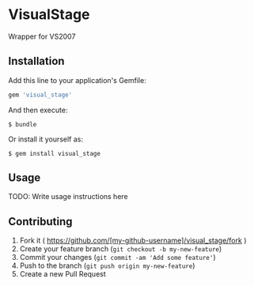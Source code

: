 # VisualStage

Wrapper for VS2007

## Installation

Add this line to your application's Gemfile:

```ruby
gem 'visual_stage'
```

And then execute:

    $ bundle

Or install it yourself as:

    $ gem install visual_stage

## Usage

TODO: Write usage instructions here

## Contributing

1. Fork it ( https://github.com/[my-github-username]/visual_stage/fork )
2. Create your feature branch (`git checkout -b my-new-feature`)
3. Commit your changes (`git commit -am 'Add some feature'`)
4. Push to the branch (`git push origin my-new-feature`)
5. Create a new Pull Request
